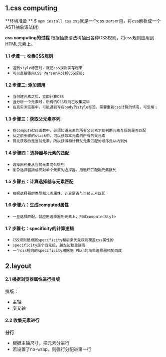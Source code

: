 ## 1.css computing
**环境准备 **
$ `npm install css`
css就是一个css parser包，将css解析成一个AST(抽象语法树)

**css computing的过程**
根据抽象语法树抽出各种CSS规则，将css规则应用到HTML元素上。

#### 1.1 步骤一: 收集CSS规则
* `遇到style标签时，就把css规则保存起来`
* `可以直接使用CSS Parser来分析CSS规则;`

#### 1.2 步骤二: 添加调用
* `当创建元素之后，立即计算CSS`
* `当分析一个元素时，所有的CSS规则已收集完毕`
* `在真实浏览器中，可能遇到写在body的style标签，需要重新css计算的情况，可忽略；`

#### 1.3 步骤三：获取父元素序列
* `在computeCSS函数中，必须知道元素的所有父元素才能判断元素与规则是否匹配`
* `从之前步骤的stack中，可以获取本元素的所有的父元素`
* `首先获取的是当前元素，所以获得和计算父元素匹配的顺序是从内到外`

#### 1.4 步骤四：选择器与元素的匹配
* `选择器也要从当前元素向外排列`
* `复杂选择器拆成真对单个元素的选择器，用循环匹配副元素队列`

#### 1.5 步骤五：计算选择器与元素匹配
* `根据选择器的类型和元素属性，计算是否与当前元素匹配`


#### 1.6 步骤六：生成computed属性
* `一旦选择匹配，就应用选择器到元素上，形成computedStyle`


#### 1.7 步骤七：specificity的计算逻辑
* `CSS规则是根据specificity和后来优先规则覆盖css属性的`
* `specificity是个四元组，越左边权重越高`
* `一个css规则的specificity根据吧 Phan的简单选择器相加而成`



## 2.layout
#### 2.1 根据浏览器属性进行排版
排版：
* 主轴
* 交叉轴
#### 2.2 收集元素进行
**分行**
* 根据主轴尺寸，把元素分进行
* 若设置了no-wrap。则强行分配进第一行